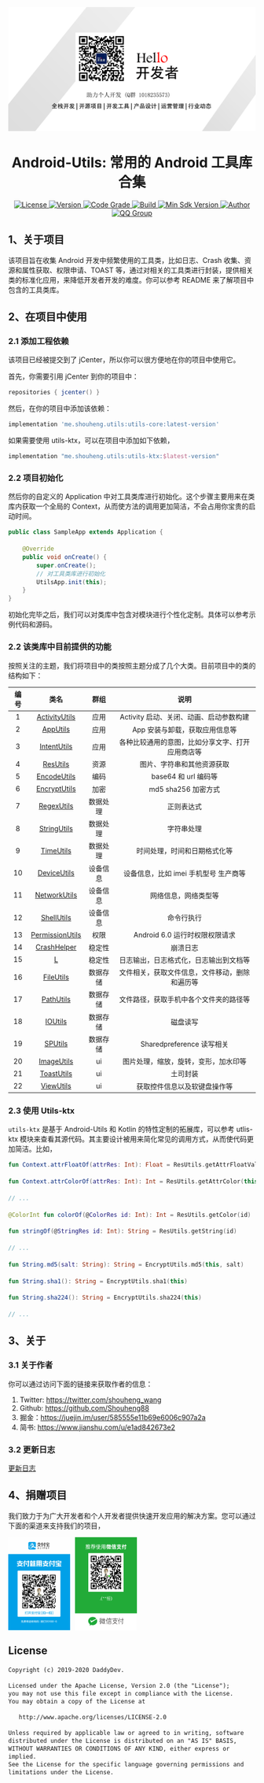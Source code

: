 ![Banner](https://github.com/CostCost/Resources/blob/master/github/xbanner.jpg?raw=true)

<h1 align="center">Android-Utils: 常用的 Android 工具库合集</h1>

<p align="center">
  <a href="http://www.apache.org/licenses/LICENSE-2.0">
    <img src="https://img.shields.io/hexpm/l/plug.svg" alt="License" />
  </a>
  <a href="https://bintray.com/beta/#/easymark/Android/utils-core?tab=overview">
    <img src="https://img.shields.io/maven-metadata/v/https/dl.bintray.com/easymark/Android/me/shouheng/utils/utils-core/maven-metadata.xml.svg" alt="Version" />
  </a>
  <a href="https://www.codacy.com/manual/Shouheng88/Android-utils?utm_source=github.com&amp;utm_medium=referral&amp;utm_content=Shouheng88/Android-utils&amp;utm_campaign=Badge_Grade">
    <img src="https://api.codacy.com/project/badge/Grade/58b18f9bf47543cbbaf4ca67bcadfc7b" alt="Code Grade"/>
  </a>
  <a href="https://travis-ci.org/Shouheng88/Android-utils">
    <img src="https://travis-ci.org/Shouheng88/Android-utils.svg?branch=master" alt="Build"/>
  </a>
    <a href="https://developer.android.com/about/versions/android-4.0.html">
    <img src="https://img.shields.io/badge/API-14%2B-blue.svg?style=flat-square" alt="Min Sdk Version" />
  </a>
   <a href="https://github.com/Shouheng88">
    <img src="https://img.shields.io/badge/Author-CodeBrick-orange.svg?style=flat-square" alt="Author" />
  </a>
  <a target="_blank" href="https://shang.qq.com/wpa/qunwpa?idkey=2711a5fa2e3ecfbaae34bd2cf2c98a5b25dd7d5cc56a3928abee84ae7a984253">
    <img src="https://img.shields.io/badge/QQ%E7%BE%A4-1018235573-orange.svg?style=flat-square" alt="QQ Group" />
  </a>
</P>

## 1、关于项目

该项目旨在收集 Android 开发中频繁使用的工具类，比如日志、Crash 收集、资源和属性获取、权限申请、TOAST 等，通过对相关的工具类进行封装，提供相关类的标准化应用，来降低开发者开发的难度。你可以参考 README 来了解项目中包含的工具类库。

## 2、在项目中使用

### 2.1 添加工程依赖

该项目已经被提交到了 jCenter，所以你可以很方便地在你的项目中使用它。

首先，你需要引用 jCenter 到你的项目中：

```gradle
repositories { jcenter() }
```

然后，在你的项目中添加该依赖：

```gradle
implementation 'me.shouheng.utils:utils-core:latest-version'
```

如果需要使用 utils-ktx，可以在项目中添加如下依赖，

```gradle
implementation "me.shouheng.utils:utils-ktx:$latest-version"
```

### 2.2 项目初始化

然后你的自定义的 Application 中对工具类库进行初始化。这个步骤主要用来在类库内获取一个全局的 Context，从而使方法的调用更加简洁，不会占用你宝贵的启动时间。

```java
public class SampleApp extends Application {

    @Override
    public void onCreate() {
        super.onCreate();
        // 对工具类库进行初始化
        UtilsApp.init(this);
    }
}
```

初始化完毕之后，我们可以对类库中包含对模块进行个性化定制。具体可以参考示例代码和源码。

### 2.2 该类库中目前提供的功能

按照关注的主题，我们将项目中的类按照主题分成了几个大类。目前项目中的类的结构如下：

|编号|类名|群组|说明|
|:-:|:-:|:-:|:-:|
|1|[ActivityUtils](./utils/src/main/java/me/shouheng/utils/app/ActivityUtils.java)|应用|Activity 启动、关闭、动画、启动参数构建|
|2|[AppUtils](./utils/src/main/java/me/shouheng/utils/app/AppUtils.java)|应用|App 安装与卸载，获取应用信息等
|3|[IntentUtils](./utils/src/main/java/me/shouheng/utils/app/IntentUtils.java)|应用|各种比较通用的意图，比如分享文字、打开应用商店等
|4|[ResUtils](./utils/src/main/java/me/shouheng/utils/app/ResUtils.java)|资源|图片、字符串和其他资源获取
|5|[EncodeUtils](./utils/src/main/java/me/shouheng/utils/data/EncodeUtils.java)|编码|base64 和 url 编码等
|6|[EncryptUtils](./utils/src/main/java/me/shouheng/utils/data/EncryptUtils.java)|加密|md5 sha256 加密方式
|7|[RegexUtils](./utils/src/main/java/me/shouheng/utils/data/RegexUtils.java)|数据处理|正则表达式
|8|[StringUtils](./utils/src/main/java/me/shouheng/utils/data/StringUtils.java)|数据处理|字符串处理
|9|[TimeUtils](./utils/src/main/java/me/shouheng/utils/data/TimeUtils.java)|数据处理|时间处理，时间和日期格式化等
|10|[DeviceUtils](./utils/src/main/java/me/shouheng/utils/device/DeviceUtils.java)|设备信息|设备信息，比如 imei 手机型号 生产商等
|11|[NetworkUtils](./utils/src/main/java/me/shouheng/utils/device/NetworkUtils.java)|设备信息|网络信息，网络类型等
|12|[ShellUtils](./utils/src/main/java/me/shouheng/utils/device/ShellUtils.java)|设备信息|命令行执行
|13|[PermissionUtils](./utils/src/main/java/me/shouheng/utils/permission/PermissionUtils.java)|权限|Android 6.0 运行时权限权限请求
|14|[CrashHelper](./utils/src/main/java/me/shouheng/utils/stability/CrashHelper.java)|稳定性|崩溃日志
|15|[L](./utils/src/main/java/me/shouheng/utils/stability/L.java)|稳定性|日志输出，日志格式化，日志输出到文档等
|16|[FileUtils](./utils/src/main/java/me/shouheng/utils/store/FileUtils.java)|数据存储|文件相关，获取文件信息，文件移动，删除和遍历等
|17|[PathUtils](./utils/src/main/java/me/shouheng/utils/store/PathUtils.java)|数据存储|文件路径，获取手机中各个文件夹的路径等
|18|[IOUtils](./utils/src/main/java/me/shouheng/utils/store/IOUtils.java)|数据存储|磁盘读写|
|19|[SPUtils](./utils/src/main/java/me/shouheng/utils/store/SPUtils.java)|数据存储|Sharedpreference 读写相关|
|20|[ImageUtils](./utils/src/main/java/me/shouheng/utils/ui/ImageUtils.java)|ui|图片处理，缩放，旋转，变形，加水印等|
|21|[ToastUtils](./utils/src/main/java/me/shouheng/utils/ui/ToastUtils.java)|ui|土司封装|
|22|[ViewUtils](./utils/src/main/java/me/shouheng/utils/ui/ViewUtils.java)|ui|获取控件信息以及软键盘操作等|

### 2.3 使用 Utils-ktx

`utils-ktx` 是基于 Android-Utils 和 Kotlin 的特性定制的拓展库，可以参考 utlis-ktx 模块来查看其源代码。其主要设计被用来简化常见的调用方式，从而使代码更加简洁。比如，

```kotlin
fun Context.attrFloatOf(attrRes: Int): Float = ResUtils.getAttrFloatValue(this, attrRes)

fun Context.attrColorOf(attrRes: Int): Int = ResUtils.getAttrColor(this, attrRes)

// ...

@ColorInt fun colorOf(@ColorRes id: Int): Int = ResUtils.getColor(id)

fun stringOf(@StringRes id: Int): String = ResUtils.getString(id)

// ...

fun String.md5(salt: String): String = EncryptUtils.md5(this, salt)

fun String.sha1(): String = EncryptUtils.sha1(this)

fun String.sha224(): String = EncryptUtils.sha224(this)

// ...
```

## 3、关于

### 3.1 关于作者

你可以通过访问下面的链接来获取作者的信息：

1. Twitter: https://twitter.com/shouheng_wang
2. Github: https://github.com/Shouheng88
3. 掘金：https://juejin.im/user/585555e11b69e6006c907a2a
4. 简书: https://www.jianshu.com/u/e1ad842673e2

### 3.2 更新日志

[更新日志](CHANGELOG.md)

## 4、捐赠项目

我们致力于为广大开发者和个人开发者提供快速开发应用的解决方案。您可以通过下面的渠道来支持我们的项目，

<div style="display:flex;" id="target">
<img src="https://github.com/CostCost/Resources/blob/master/github/ali.jpg?raw=true" width="25%" />
<img src="https://github.com/CostCost/Resources/blob/master/github/mm.png?raw=true" style="margin-left:10px;" width="25%"/>
</div>

## License

```
Copyright (c) 2019-2020 DaddyDev.

Licensed under the Apache License, Version 2.0 (the "License");
you may not use this file except in compliance with the License.
You may obtain a copy of the License at

   http://www.apache.org/licenses/LICENSE-2.0

Unless required by applicable law or agreed to in writing, software
distributed under the License is distributed on an "AS IS" BASIS,
WITHOUT WARRANTIES OR CONDITIONS OF ANY KIND, either express or implied.
See the License for the specific language governing permissions and
limitations under the License.
```





